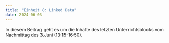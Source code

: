 ```yaml
---
title: "Einheit 8: Linked Data"
date: 2024-06-03
---
```


In diesem Beitrag geht es um die Inhalte des letzten Unterrichtsblocks vom Nachmittag des 3.Juni (13:15-16:50). 